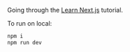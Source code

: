 Going through the [Learn Next.js](https://nextjs.org/learn) tutorial.

To run on local:

```sh
npm i
npm run dev
```
